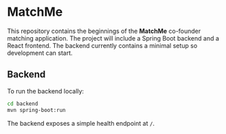 # MatchMe

This repository contains the beginnings of the **MatchMe** co-founder matching application. The project will include a Spring Boot backend and a React frontend. The backend currently contains a minimal setup so development can start.

## Backend

To run the backend locally:

```bash
cd backend
mvn spring-boot:run
```

The backend exposes a simple health endpoint at `/`.
